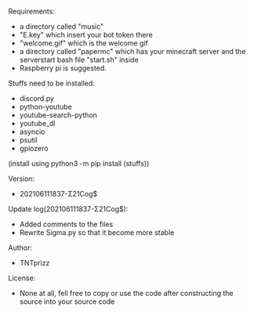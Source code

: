 Requirements:
- a directory called "music"
- "E.key" which insert your bot token there
- "welcome.gif" which is the welcome gif
- a directory called "papermc" which has your minecraft server and the serverstart bash file "start.sh" inside
- Raspberry pi is suggested.

Stuffs need to be installed:
- discord.py
- python-youtube
- youtube-search-python
- youtube_dl
- asyncio
- psutil
- gpiozero

(install using python3 -m pip install (stuffs))

Version:
- 202106111837-Σ21Cog$

Update log(202106111837-Σ21Cog$):
- Added comments to the files
- Rewrite Sigma.py so that it become more stable

Author:
- TNTprizz

License:
- None at all, fell free to copy or use the code after constructing the source into your source code

